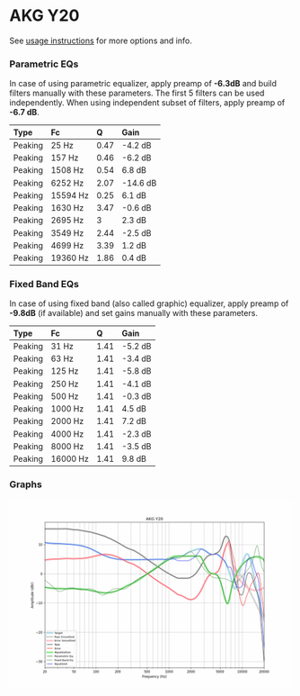 # AKG Y20
See [usage instructions](https://github.com/jaakkopasanen/AutoEq#usage) for more options and info.

### Parametric EQs
In case of using parametric equalizer, apply preamp of **-6.3dB** and build filters manually
with these parameters. The first 5 filters can be used independently.
When using independent subset of filters, apply preamp of **-6.7 dB**.

| Type    | Fc       |    Q | Gain     |
|:--------|:---------|:-----|:---------|
| Peaking | 25 Hz    | 0.47 | -4.2 dB  |
| Peaking | 157 Hz   | 0.46 | -6.2 dB  |
| Peaking | 1508 Hz  | 0.54 | 6.8 dB   |
| Peaking | 6252 Hz  | 2.07 | -14.6 dB |
| Peaking | 15594 Hz | 0.25 | 6.1 dB   |
| Peaking | 1630 Hz  | 3.47 | -0.6 dB  |
| Peaking | 2695 Hz  | 3    | 2.3 dB   |
| Peaking | 3549 Hz  | 2.44 | -2.5 dB  |
| Peaking | 4699 Hz  | 3.39 | 1.2 dB   |
| Peaking | 19360 Hz | 1.86 | 0.4 dB   |

### Fixed Band EQs
In case of using fixed band (also called graphic) equalizer, apply preamp of **-9.8dB**
(if available) and set gains manually with these parameters.

| Type    | Fc       |    Q | Gain    |
|:--------|:---------|:-----|:--------|
| Peaking | 31 Hz    | 1.41 | -5.2 dB |
| Peaking | 63 Hz    | 1.41 | -3.4 dB |
| Peaking | 125 Hz   | 1.41 | -5.8 dB |
| Peaking | 250 Hz   | 1.41 | -4.1 dB |
| Peaking | 500 Hz   | 1.41 | -0.3 dB |
| Peaking | 1000 Hz  | 1.41 | 4.5 dB  |
| Peaking | 2000 Hz  | 1.41 | 7.2 dB  |
| Peaking | 4000 Hz  | 1.41 | -2.3 dB |
| Peaking | 8000 Hz  | 1.41 | -3.5 dB |
| Peaking | 16000 Hz | 1.41 | 9.8 dB  |

### Graphs
![](./AKG%20Y20.png)
